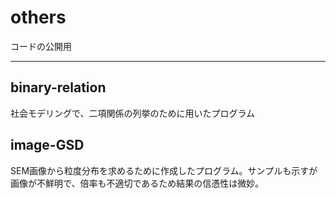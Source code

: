 # others

コードの公開用

---

## binary-relation

社会モデリングで、二項関係の列挙のために用いたプログラム

## image-GSD

SEM画像から粒度分布を求めるために作成したプログラム。サンプルも示すが画像が不鮮明で、倍率も不適切であるため結果の信憑性は微妙。